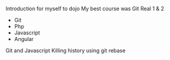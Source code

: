 Introduction for myself to dojo
My best course was Git Real 1 & 2
* Git
* Php
* Javascript
* Angular

Git and Javascript
Killing history using git rebase
